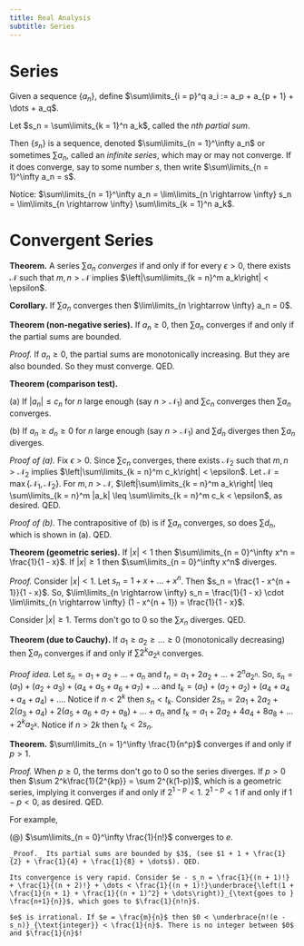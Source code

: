```yaml
---
title: Real Analysis
subtitle: Series
---
```


# Series

Given a sequence $\{a_n\}$, define $\sum\limits_{i = p}^q a_i := a_p + a_{p + 1} + \dots + a_q$.

Let $s_n = \sum\limits_{k = 1}^n a_k$, called the _$n$th partial sum_.

Then $\{s_n\}$ is a sequence, denoted $\sum\limits_{n = 1}^\infty a_n$ or sometimes $\sum a_n$, called an _infinite series_, which may or may not converge. If it does converge, say to some number $s$, then write $\sum\limits_{n = 1}^\infty a_n = s$.

Notice: $\sum\limits_{n = 1}^\infty a_n = \lim\limits_{n \rightarrow \infty} s_n = \lim\limits_{n \rightarrow \infty} \sum\limits_{k = 1}^n a_k$.

# Convergent Series

__Theorem.__ A series $\sum a_n$ _converges_ if and only if for every $\epsilon > 0$, there exists $\mathcal{N}$ such that $m, n > \mathcal{N}$ implies $\left|\sum\limits_{k = n}^m a_k\right| < \epsilon$.

__Corollary.__ If $\sum a_n$ converges then $\lim\limits_{n \rightarrow \infty} a_n = 0$.

__Theorem (non-negative series).__ If $a_n \geq 0$, then $\sum a_n$ converges if and only if the partial sums are bounded.

_Proof._ If $a_n \geq 0$, the partial sums are monotonically increasing. But they are also bounded. So they must converge. QED.

__Theorem (comparison test).__

(a) If $|a_n| \leq c_n$ for $n$ large enough (say $n > \mathcal{N}_1$) and $\sum c_n$ converges then $\sum a_n$ converges.

(b) If $a_n \geq d_n \geq 0$ for $n$ large enough (say $n > \mathcal{N}_1$) and $\sum d_n$ diverges then $\sum a_n$ diverges.

_Proof of (a)._ Fix $\epsilon > 0$. Since $\sum c_n$ converges, there exists $\mathcal{N}_2$ such that $m, n > \mathcal{N}_2$ implies $\left|\sum\limits_{k = n}^m c_k\right| < \epsilon$. Let $\mathcal{N} = \max\{\mathcal{N}_1, \mathcal{N}_2\}$. For $m, n > \mathcal{N}$, $\left|\sum\limits_{k = n}^m a_k\right| \leq \sum\limits_{k = n}^m |a_k| \leq \sum\limits_{k = n}^m c_k < \epsilon$, as desired. QED.

_Proof of (b)._ The contrapositive of (b) is if $\sum a_n$ converges, so does $\sum d_n$, which is shown in (a). QED.

__Theorem (geometric series).__ If $|x| < 1$ then $\sum\limits_{n = 0}^\infty x^n = \frac{1}{1 - x}$. If $|x| \geq 1$ then $\sum\limits_{n = 0}^\infty x^n$ diverges.

_Proof._ Consider $|x| < 1$. Let $s_n = 1 + x + \dots + x^n$. Then $s_n = \frac{1 - x^{n + 1}}{1 - x}$. So, $\lim\limits_{n \rightarrow \infty} s_n = \frac{1}{1 - x} \cdot \lim\limits_{n \rightarrow \infty} (1 - x^{n + 1}) = \frac{1}{1 - x}$.

Consider $|x| \geq 1$. Terms don't go to $0$ so the $\sum x_n$ diverges. QED.

__Theorem (due to Cauchy).__ If $a_1 \geq a_2 \geq \dots \geq 0$ (monotonically decreasing) then $\sum a_n$ converges if and only if $\sum 2^ka_{2^k}$ converges.

_Proof idea._ Let $s_n = a_1 + a_2 + \dots + a_n$ and $t_n = a_1 + 2a_2 + \dots + 2^na_{2^n}$. So, $s_n = (a_1) + (a_2 + a_3) + (a_4 + a_5 + a_6 + a_7) + \dots$ and $t_k = (a_1) + (a_2 + a_2) + (a_4 + a_4 + a_4 + a_4) + \dots$. Notice if $n < 2^k$ then $s_n < t_k$. Consider $2s_n = 2a_1 + 2a_2 + 2(a_3 + a_4) + 2(a_5 + a_6 + a_7 + a_8) + \dots + a_n$ and $t_k = a_1 + 2a_2 + 4a_4 + 8a_8 + \dots + 2^ka_{2^k}$. Notice if $n > 2k$ then $t_k < 2s_n$.

__Theorem.__ $\sum\limits_{n = 1}^\infty \frac{1}{n^p}$ converges if and only if $p > 1$.

_Proof._ When $p \geq 0$, the terms don't go to $0$ so the series diverges. If $p > 0$ then $\sum 2^k\frac{1}{2^{kp}} = \sum 2^{k(1-p)}$, which is a geometric series, implying it converges if and only if $2^{1 - p} < 1$. $2^{1 - p} < 1$ if and only if $1 - p < 0$, as desired. QED.

For example,

(@) $\sum\limits_{n = 0}^\infty \frac{1}{n!}$ converges to $e$.

    _Proof._ Its partial sums are bounded by $3$, (see $1 + 1 + \frac{1}{2} + \frac{1}{4} + \frac{1}{8} + \dots$). QED.

    Its convergence is very rapid. Consider $e - s_n = \frac{1}{(n + 1)!} + \frac{1}{(n + 2)!} + \dots < \frac{1}{(n + 1)!}\underbrace{\left(1 + \frac{1}{n + 1} + \frac{1}{(n + 1)^2} + \dots\right)}_{\text{goes to } \frac{n+1}{n}}$, which goes to $\frac{1}{n!n}$.

    $e$ is irrational. If $e = \frac{m}{n}$ then $0 < \underbrace{n!(e - s_n)}_{\text{integer}} < \frac{1}{n}$. There is no integer between $0$ and $\frac{1}{n}$!

